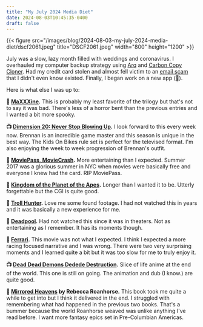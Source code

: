 ```yaml
---
title: "My July 2024 Media Diet"
date: 2024-08-03T10:45:35-0400
draft: false
---
```

{{< figure src="/images/blog/2024-08-03-my-july-2024-media-diet/dscf2061.jpeg" title="DSCF2061.jpeg" width="800" height="1200" >}}

July was a slow, lazy month filled with weddings and coronavirus. I overhauled my computer backup strategy using [Arq](https://www.arqbackup.com/) and [Carbon Copy Cloner](https://bombich.com/). Had my credit card stolen and almost fell victim to an [email scam](https://www.hhs.gov/sites/default/files/email-bombing-sector-alert-tlpclear.pdf) that I didn't even know existed. Finally, I began work on a new app (👀).

Here is what else I was up to:

**🍿 [MaXXXine](https://en.wikipedia.org/wiki/MaXXXine).** This is probably my least favorite of the trilogy but that's not to say it was bad. There's less of a horror bent than the previous entries and I wanted a bit more spooky.

**📺 [Dimension 20: Never Stop Blowing Up](https://en.wikipedia.org/wiki/Dimension_20).** I look forward to this every week now. Brennan is an incredible game master and this season is unique in the best way. The Kids On Bikes rule set is perfect for the televised format. I'm also enjoying the week to week progression of Brennan's outfit.

**🍿 [MoviePass, MovieCrash](https://en.wikipedia.org/wiki/MoviePass,_MovieCrash).** More entertaining than I expected. Summer 2017 was a glorious summer in NYC when movies were basically free and everyone I knew had the card. RIP MoviePass. 

**🍿 [Kingdom of the Planet of the Apes](https://en.wikipedia.org/wiki/Kingdom_of_the_Planet_of_the_Apes).** Longer than I wanted it to be. Utterly forgettable but the CGI is quite good.

**🍿 [Troll Hunter](https://en.wikipedia.org/wiki/Trollhunter).** Love me some found footage. I had not watched this in years and it was basically a new experience for me. 

**🍿 [Deadpool](https://en.wikipedia.org/wiki/Deadpool_(film)).** Had not watched this since it was in theaters. Not as entertaining as I remember. It has its moments though.

**🍿 [Ferrari](https://en.wikipedia.org/wiki/Ferrari_(2023_film)).** This movie was not what I expected. I think I expected a more racing focused narrative and I was wrong. There were two very surprising moments and I learned quite a bit but it was too slow for me to truly enjoy it.

**📺 [Dead Dead Demons Dedede Destruction](https://en.wikipedia.org/wiki/Dead_Dead_Demon%27s_Dededede_Destruction).** Slice of life anime at the end of the world. This one is still on going. The animation and dub (I know.) are quite good. 

**📖 [Mirrored Heavens](https://en.wikipedia.org/wiki/Between_Earth_and_Sky) by Rebecca Roanhorse.** This book took me quite a while to get into but I think it delivered in the end. I struggled with remembering what had happened in the previous two books. That's a bummer because the world Roanhorse weaved was unlike anything I've read before. I want more fantasy epics set in Pre-Columbian Americas.
